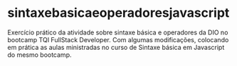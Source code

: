 # sintaxebasicaeoperadoresjavascript
Exercício prático da atividade sobre sintaxe básica e operadores da DIO no bootcamp TQI FullStack Developer. Com algumas modificações, colocando em prática as aulas ministradas no curso de Sintaxe básica em Javascript do mesmo bootcamp.
